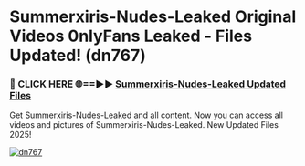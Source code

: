 # Summerxiris-Nudes-Leaked Original Videos 0nlyFans Leaked - Files Updated! (dn767)

<h3>🔴 CLICK HERE 🌐==►► <a href="https://tinyurl.com/4mcuefdz" rel="nofollow">Summerxiris-Nudes-Leaked Updated Files</a></h3>

Get Summerxiris-Nudes-Leaked and all content. Now you can access all videos and pictures of Summerxiris-Nudes-Leaked. New Updated Files 2025!

[![dn767](https://i.imgur.com/StAQSOY.gif)](https://tinyurl.com/4mcuefdz)
